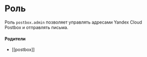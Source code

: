 # Роль

Роль `postbox.admin` позволяет управлять адресами Yandex Cloud Postbox и отправлять письма.


#### Родители

- [[postbox]]
